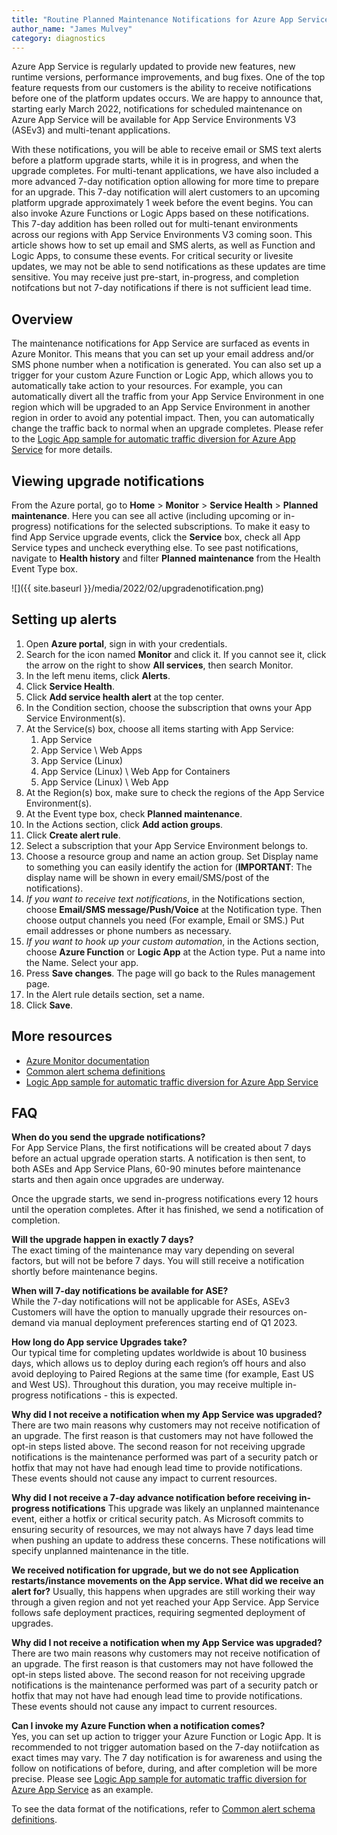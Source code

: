 ```yaml
---
title: "Routine Planned Maintenance Notifications for Azure App Service"
author_name: "James Mulvey"
category: diagnostics
---
```


Azure App Service is regularly updated to provide new features, new runtime versions, performance improvements, and bug fixes. One of the top feature requests from our customers is the ability to receive notifications before one of the platform updates occurs. We are happy to announce that, starting early March 2022, notifications for scheduled maintenance on Azure App Service will be available for App Service Environments V3 (ASEv3) and multi-tenant applications.

With these notifications, you will be able to receive email or SMS text alerts before a platform upgrade starts, while it is in progress, and when the upgrade completes. For multi-tenant applications, we have also included a more advanced 7-day notification option allowing for more time to prepare for an upgrade. This 7-day notification will alert customers to an upcoming platform upgrade approximately 1 week before the event begins. You can also invoke Azure Functions or Logic Apps based on these notifications. This 7-day addition has been rolled out for multi-tenant environments across our regions with App Service Environments V3 coming soon. This article shows how to set up email and SMS alerts, as well as Function and Logic Apps, to consume these events. For critical security or livesite updates, we may not be able to send notifications as these updates are time sensitive. You may receive just pre-start, in-progress, and completion notifcations but not 7-day notifications if there is not sufficient lead time.

## Overview

The maintenance notifications for App Service are surfaced as events in Azure Monitor. This means that you can set up your email address and/or SMS phone number when a notification is generated. You can also set up a trigger for your custom Azure Function or Logic App, which allows you to automatically take action to your resources. For example, you can automatically divert all the traffic from your App Service Environment in one region which will be upgraded to an App Service Environment in another region in order to avoid any potential impact. Then, you can automatically change the traffic back to normal when an upgrade completes. Please refer to the [Logic App sample for automatic traffic diversion for Azure App Service](https://github.com/Azure-Samples/azure-logic-app-traffic-update-samples) for more details.

## Viewing upgrade notifications

From the Azure portal, go to **Home** > **Monitor** > **Service Health** > **Planned maintenance**. Here you can see all active (including upcoming or in-progress) notifications for the selected subscriptions. To make it easy to find App Service upgrade events, click the **Service** box, check all App Service types and uncheck everything else. To see past notifications, navigate to **Health history** and filter **Planned maintenance** from the Health Event Type box.

![]({{ site.baseurl }}/media/2022/02/upgradenotification.png)

## Setting up alerts

1. Open **Azure portal**, sign in with your credentials.
1. Search for the icon named **Monitor** and click it. If you cannot see it, click the arrow on the right to show **All services**, then search Monitor.
1. In the left menu items, click **Alerts**.
1. Click **Service Health**.
1. Click **Add service health alert** at the top center.
1. In the Condition section, choose the subscription that owns your App Service Environment(s).
1. At the Service(s) box, choose all items starting with App Service:
    1. App Service
    1. App Service \ Web Apps
    1. App Service (Linux)
    1. App Service (Linux) \ Web App for Containers
    1. App Service (Linux) \ Web App
1. At the Region(s) box, make sure to check the regions of the App Service Environment(s).
1. At the Event type box, check **Planned maintenance**.
1. In the Actions section, click **Add action groups**.
1. Click **Create alert rule**.
1. Select a subscription that your App Service Environment belongs to.
1. Choose a resource group and name an action group. Set Display name to something you can easily identify the action for (**IMPORTANT**: The display name will be shown in every email/SMS/post of the notifications).
1. *If you want to receive text notifications*, in the Notifications section, choose **Email/SMS message/Push/Voice** at the Notification type. Then choose output channels you need (For example, Email or SMS.) Put email addresses or phone numbers as necessary.
1. *If you want to hook up your custom automation*, in the Actions section, choose **Azure Function** or **Logic App** at the Action type. Put a name into the Name. Select your app.
1. Press **Save changes**. The page will go back to the Rules management page.
1. In the Alert rule details section, set a name.
1. Click **Save**.

## More resources

- [Azure Monitor documentation](https://docs.microsoft.com/azure/azure-monitor/)
- [Common alert schema definitions](https://docs.microsoft.com/azure/azure-monitor/alerts/alerts-common-schema-definitions)
- [Logic App sample for automatic traffic diversion for Azure App Service](https://github.com/Azure-Samples/azure-logic-app-traffic-update-samples)

## FAQ

**When do you send the upgrade notifications?**  
For App Service Plans, the first notifications will be created about 7 days before an actual upgrade operation starts. A notification is then sent, to both ASEs and App Service Plans, 60-90 minutes before maintenance starts and then again once upgrades are underway.  

Once the upgrade starts, we send in-progress notifications every 12 hours until the operation completes. After it has finished, we send a notification of completion.

**Will the upgrade happen in exactly 7 days?**  
The exact timing of the maintenance may vary depending on several factors, but will not be before 7 days. You will still receive a notification shortly before maintenance begins.

**When will 7-day notifications be available for ASE?**  
While the 7-day notifications will not be applicable for ASEs, ASEv3 Customers will have the option to manually upgrade their resources on-demand via manual deployment preferences starting end of Q1 2023.

**How long do App service Upgrades take?**  
Our typical time for completing updates worldwide is about 10 business days, which allows us to deploy during each region’s off hours and also avoid deploying to Paired Regions at the same time (for example, East US and West US). Throughout this duration, you may receive multiple in-progress notifications - this is expected.

**Why did I not receive a notification when my App Service was upgraded?**  
There are two main reasons why customers may not receive notification of an upgrade. The first reason is that customers may not have followed the opt-in steps listed above. The second reason for not receiving upgrade notifications is the maintenance performed was part of a security patch or hotfix that may not have had enough lead time to provide notifications. These events should not cause any impact to current resources.

**Why did I not receive a 7-day advance notification before receiving in-progress notifications** 
This upgrade was likely an unplanned maintenance event, either a hotfix or critical security patch. As Microsoft commits to ensuring security of resources, we may not always have 7 days lead time when pushing an update to address these concerns. These notifications will specify unplanned maintenance in the title.

**We received notification for upgrade, but we do not see Application restarts/instance movements on the App service. What did we receive an alert for?** 
Usually, this happens when upgrades are still working their way through a given region and not yet reached your App Service. App Service follows safe deployment practices, requiring segmented deployment of upgrades.

**Why did I not receive a notification when my App Service was upgraded?**  
There are two main reasons why customers may not receive notification of an upgrade. The first reason is that customers may not have followed the opt-in steps listed above. The second reason for not receiving upgrade notifications is the maintenance performed was part of a security patch or hotfix that may not have had enough lead time to provide notifications. These events should not cause any impact to current resources.

**Can I invoke my Azure Function when a notification comes?**  
Yes, you can set up action to trigger your Azure Function or Logic App. It is recommended to not trigger automation based on the 7-day notiifcation as exact times may vary. The 7 day notification is for awareness and using the follow on notifications of before, during, and after completion will be more precise. Please see [Logic App sample for automatic traffic diversion for Azure App Service](https://github.com/Azure-Samples/azure-logic-app-traffic-update-samples) as an example.

To see the data format of the notifications, refer to [Common alert schema definitions](https://docs.microsoft.com/azure/azure-monitor/alerts/alerts-common-schema-definitions).
